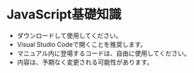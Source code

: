 # JavaScript基礎知識
- ダウンロードして使用してください。
- Visual Studio Codeで開くことを推奨します。
- マニュアル内に登場するコードは、自由に使用してください。
- 内容は、予期なく変更される可能性があります。